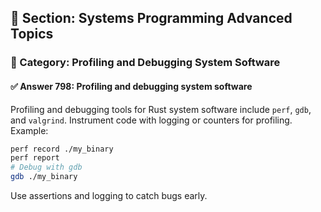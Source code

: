 ## 📘 Section: Systems Programming Advanced Topics  
### 🔹 Category: Profiling and Debugging System Software  
#### ✅ Answer 798: Profiling and debugging system software

Profiling and debugging tools for Rust system software include `perf`, `gdb`, and `valgrind`. Instrument code with logging or counters for profiling. Example:

```sh
perf record ./my_binary
perf report
# Debug with gdb
gdb ./my_binary
```
Use assertions and logging to catch bugs early.
